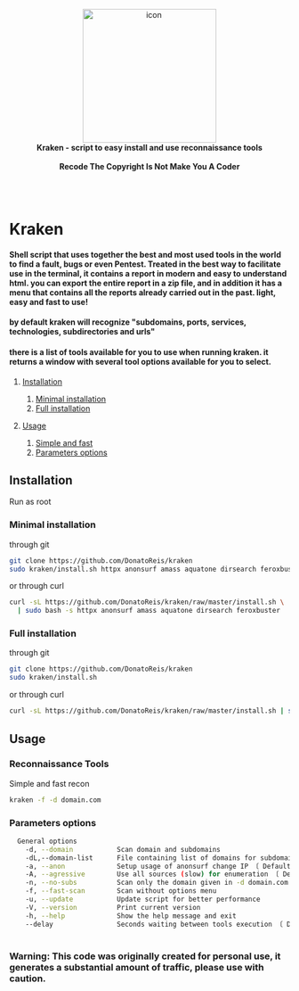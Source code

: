 <p align="center" dir="auto">
  <a target="_blank" rel="noopener noreferrer" href="https://imgbb.com/"><img src="https://i.ibb.co/k2cb5fw/icon.png" alt="icon" border="0" height="240" style="max-width: 100%;"></a>
  <br>
  <strong>Kraken - script to easy install and use reconnaissance tools</strong> 
  <br><br>
  <strong>Recode The Copyright Is Not Make You A Coder</strong>
</p><br><br>


# Kraken

#### Shell script that uses together the best and most used tools in the world to find a fault, bugs or even Pentest. Treated in the best way to facilitate use in the terminal, it contains a report in modern and easy to understand html. you can export the entire report in a zip file, and in addition it has a menu that contains all the reports already carried out in the past. light, easy and fast to use!

#### by default kraken will recognize "subdomains, ports, services, technologies, subdirectories and urls"
#### there is a list of tools available for you to use when running kraken. it returns a window with several tool options available for you to select.


1. [Installation](#installation)
   1. [Minimal installation](#minimal-installation)
   2. [Full installation](#full-installation)

2. [Usage](#usage)
   1. [Simple and fast](simple-usage)
   2. [Parameters options](#parameters-options)

## Installation
Run as root
### Minimal installation
through git
```sh
git clone https://github.com/DonatoReis/kraken
sudo kraken/install.sh httpx anonsurf amass aquatone dirsearch feroxbuster
```
or through curl
```sh
curl -sL https://github.com/DonatoReis/kraken/raw/master/install.sh \
  | sudo bash -s httpx anonsurf amass aquatone dirsearch feroxbuster
```
### Full installation
through git
```sh
git clone https://github.com/DonatoReis/kraken
sudo kraken/install.sh
```
or through curl
```sh
curl -sL https://github.com/DonatoReis/kraken/raw/master/install.sh | sudo bash
```
## Usage
### Reconnaissance Tools
Simple and fast recon
```sh
kraken -f -d domain.com
```
### Parameters options
```sh
  General options
    -d, --domain           Scan domain and subdomains
    -dL,--domain-list      File containing list of domains for subdomain discovery
    -a, --anon             Setup usage of anonsurf change IP 〔 Default: On 〕
    -A, --agressive        Use all sources (slow) for enumeration 〔 Default: Off 〕
    -n, --no-subs          Scan only the domain given in -d domain.com
    -f, --fast-scan        Scan without options menu
    -u, --update           Update script for better performance
    -V, --version          Print current version
    -h, --help             Show the help message and exit
    --delay                Seconds waiting between tools execution 〔 Default: 5 〕
```
#

### Warning: This code was originally created for personal use, it generates a substantial amount of traffic, please use with caution.

